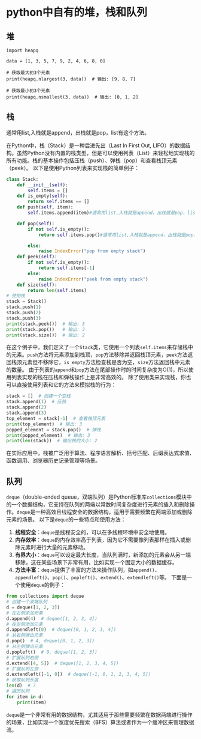 # python中自有的堆，栈和队列
## 堆
```
import heapq

data = [1, 3, 5, 7, 9, 2, 4, 6, 8, 0]

# 获取最大的3个元素
print(heapq.nlargest(3, data))  # 输出: [9, 8, 7]

# 获取最小的3个元素
print(heapq.nsmallest(3, data))  # 输出: [0, 1, 2]
```
## 栈
通常用list,入栈就是append，出栈就是pop，list有这个方法。

在Python中，栈（Stack）是一种后进先出（Last In First Out, LIFO）的数据结构。虽然Python没有内置的栈类型，但是可以使用列表（List）来轻松地实现栈的所有功能。栈的基本操作包括压栈（push）、弹栈（pop）和查看栈顶元素（peek）。
以下是使用Python列表来实现栈的简单例子：
```python
class Stack:
    def __init__(self):
        self.items = []
    def is_empty(self):
        return self.items == []
    def push(self, item):
        self.items.append(item)#通常用list,入栈就是append，出栈就是pop，list有这个方法。

    def pop(self):
        if not self.is_empty():
            return self.items.pop()#通常用list,入栈就是append，出栈就是pop，list有这个方法。

        else:
            raise IndexError("pop from empty stack")
    def peek(self):
        if not self.is_empty():
            return self.items[-1]
        else:
            raise IndexError("peek from empty stack")
    def size(self):
        return len(self.items)
# 使用栈
stack = Stack()
stack.push(1)
stack.push(2)
stack.push(3)
print(stack.peek())  # 输出: 3
print(stack.pop())   # 输出: 3
print(stack.size())  # 输出: 2
```
在这个例子中，我们定义了一个`Stack`类，它使用一个列表`self.items`来存储栈中的元素。`push`方法将元素添加到栈顶，`pop`方法移除并返回栈顶元素，`peek`方法返回栈顶元素但不移除它，`is_empty`方法检查栈是否为空，`size`方法返回栈中元素的数量。
由于列表的`append`和`pop`方法在尾部操作时的时间复杂度为O(1)，所以使用列表实现的栈在压栈和弹栈操作上是非常高效的。
除了使用类来实现栈，你也可以直接使用列表和它的方法来模拟栈的行为：
```python
stack = []  # 创建一个空栈
stack.append(1)  # 压栈
stack.append(2)
stack.append(3)
top_element = stack[-1]  # 查看栈顶元素
print(top_element)  # 输出: 3
popped_element = stack.pop()  # 弹栈
print(popped_element)  # 输出: 3
print(len(stack))  # 输出栈的大小: 2
```
在实际应用中，栈被广泛用于算法、程序语言解析、括号匹配、后缀表达式求值、函数调用、浏览器历史记录管理等场景。

## 队列
`deque`（double-ended queue，双端队列）是Python标准库`collections`模块中的一个数据结构，它支持在队列的两端以常数时间复杂度进行元素的插入和删除操作。`deque`是一种高效且线程安全的数据结构，适用于需要频繁在两端添加或删除元素的场景。
以下是`deque`的一些特点和使用方法：
1. **线程安全**：`deque`是线程安全的，可以在多线程环境中安全地使用。
2. **内存效率**：`deque`的内存效率高于列表，因为它不需要像列表那样在插入或删除元素时进行大量的元素移动。
3. **有界大小**：`deque`可以设定最大长度，当队列满时，新添加的元素会从另一端移除，这在某些场景下非常有用，比如实现一个固定大小的数据缓存。
4. **方法丰富**：`deque`提供了丰富的方法来操作队列，如`append()`、`appendleft()`、`pop()`、`popleft()`、`extend()`、`extendleft()`等。
下面是一个使用`deque`的例子：
```python
from collections import deque
# 创建一个双端队列
d = deque([1, 2, 3])
# 在右侧添加元素
d.append(4)  # deque([1, 2, 3, 4])
# 在左侧添加元素
d.appendleft(0)  # deque([0, 1, 2, 3, 4])
# 从右侧弹出元素
d.pop()  # 4, deque([0, 1, 2, 3])
# 从左侧弹出元素
d.popleft()  # 0, deque([1, 2, 3])
# 扩展队列右侧
d.extend([4, 5])  # deque([1, 2, 3, 4, 5])
# 扩展队列左侧
d.extendleft([-1, 0])  # deque([-1, 0, 1, 2, 3, 4, 5])
# 获取队列长度
len(d)  # 7
# 遍历队列
for item in d:
    print(item)
```
`deque`是一个非常有用的数据结构，尤其适用于那些需要频繁在数据两端进行操作的场景，比如实现一个宽度优先搜索（BFS）算法或者作为一个缓冲区来管理数据流。

